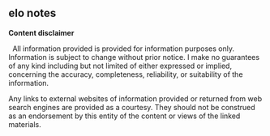elo notes
---
__Content disclaimer__

  All information provided is provided for information purposes only. Information is subject to change without prior notice. I make no guarantees of any kind including but not limited of either expressed or implied, concerning the accuracy, completeness, reliability, or suitability of the information.

Any links to external websites of information provided or returned from web search engines are provided as a courtesy. They should not be construed as an endorsement by this entity of the content or views of the linked materials. 
